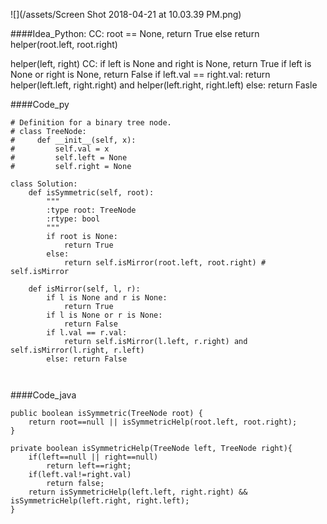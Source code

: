 ![](/assets/Screen Shot 2018-04-21 at 10.03.39 PM.png)

####Idea_Python:
CC: root == None, return True
else return helper(root.left, root.right)

helper(left, right)
CC: 
    if left is None and right is None, return True
    if left is None or right is None, return False
    if left.val == right.val:
        return helper(left.left, right.right) and helper(left.right, right.left)
    else: return Fasle
    
    

####Code_py
```
# Definition for a binary tree node.
# class TreeNode:
#     def __init__(self, x):
#         self.val = x
#         self.left = None
#         self.right = None

class Solution:
    def isSymmetric(self, root):
        """
        :type root: TreeNode
        :rtype: bool
        """
        if root is None:
            return True
        else:
            return self.isMirror(root.left, root.right) # self.isMirror
        
    def isMirror(self, l, r):
        if l is None and r is None:
            return True
        if l is None or r is None:
            return False
        if l.val == r.val:
            return self.isMirror(l.left, r.right) and self.isMirror(l.right, r.left)
        else: return False
    
    
```

####Code_java


```
public boolean isSymmetric(TreeNode root) {
    return root==null || isSymmetricHelp(root.left, root.right);
}

private boolean isSymmetricHelp(TreeNode left, TreeNode right){
    if(left==null || right==null)
        return left==right;
    if(left.val!=right.val)
        return false;
    return isSymmetricHelp(left.left, right.right) && isSymmetricHelp(left.right, right.left);
}

```

